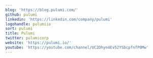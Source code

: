 ```yaml
---
blog: 'https://blog.pulumi.com/'
github: pulumi
linkedin: 'https://linkedin.com/company/pulumi'
logohandle: pulumiio
sort: pulumi
title: Pulumi
twitter: pulumicorp
website: 'https://pulumi.io/'
youtube: 'https://youtube.com/channel/UC2Dhyn4Ev52YSbcpfnfP0Mw'
---
```

